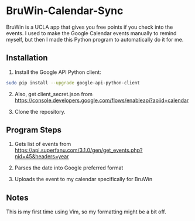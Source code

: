 # BruWin-Calendar-Sync
BruWin is a UCLA app that gives you free points if you check into the events.  I used to make the Google Calendar events manually to remind myself, but then I made this Python program to automatically do it for me.  

## Installation
1) Install the Google API Python client:
```bash
sudo pip install --upgrade google-api-python-client
```
2) Also, get client_secret.json from https://console.developers.google.com/flows/enableapi?apiid=calendar

3) Clone the repository.

## Program Steps
1) Gets list of events from https://api.superfanu.com/3.1.0/gen/get_events.php?nid=45&headers=year

2) Parses the date into Google preferred format 

3) Uploads the event to my calendar specifically for BruWin

## Notes
This is my first time using Vim, so my formatting might be a bit off.

